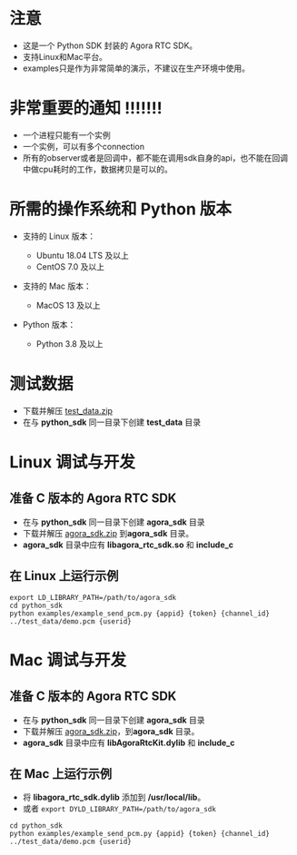 # 注意
- 这是一个 Python SDK 封装的 Agora RTC SDK。
- 支持Linux和Mac平台。
- examples只是作为非常简单的演示，不建议在生产环境中使用。

# 非常重要的通知 !!!!!!!
- 一个进程只能有一个实例
- 一个实例，可以有多个connection
- 所有的observer或者是回调中，都不能在调用sdk自身的api，也不能在回调中做cpu耗时的工作，数据拷贝是可以的。

# 所需的操作系统和 Python 版本
- 支持的 Linux 版本：
  - Ubuntu 18.04 LTS 及以上
  - CentOS 7.0 及以上
  
- 支持的 Mac 版本：
  - MacOS 13 及以上

- Python 版本：
  - Python 3.8 及以上

# 测试数据
- 下载并解压 [test_data.zip](https://download.agora.io/demo/test/test_data_202408221437.zip)
- 在与 **python_sdk** 同一目录下创建 **test_data** 目录

# Linux 调试与开发
## 准备 C 版本的 Agora RTC SDK
- 在与 **python_sdk** 同一目录下创建 **agora_sdk** 目录
- 下载并解压 [agora_sdk.zip](https://download.agora.io/sdk/release/agora_rtc_sdk_linux_20240814_320567.zip) 到**agora_sdk** 目录。
- **agora_sdk** 目录中应有 **libagora_rtc_sdk.so** 和 **include_c**

## 在 Linux 上运行示例
```
export LD_LIBRARY_PATH=/path/to/agora_sdk
cd python_sdk
python examples/example_send_pcm.py {appid} {token} {channel_id} ../test_data/demo.pcm {userid}
```


# Mac 调试与开发
## 准备 C 版本的 Agora RTC SDK
- 在与 **python_sdk** 同一目录下创建 **agora_sdk** 目录
- 下载并解压 [agora_sdk.zip](https://download.agora.io/sdk/release/agora_rtc_sdk_mac_20240814_320567.zip)，到**agora_sdk** 目录。
- **agora_sdk** 目录中应有 **libAgoraRtcKit.dylib** 和 **include_c**

## 在 Mac 上运行示例
- 将 **libagora_rtc_sdk.dylib** 添加到 **/usr/local/lib**。
- 或者 `export DYLD_LIBRARY_PATH=/path/to/agora_sdk`

```
cd python_sdk
python examples/example_send_pcm.py {appid} {token} {channel_id} ../test_data/demo.pcm {userid}
```

